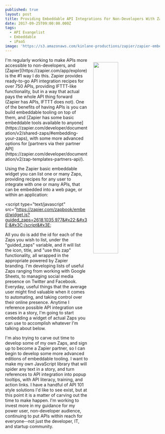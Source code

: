 ```yaml
---
published: true
layout: post
title: Providing Embeddable API Integrations For Non-Developers With Zapier
date: 2017-09-25T09:00:00.000Z
tags:
  - API Evangelist
  - Embeddable
  - iPaaS
image: 'https://s3.amazonaws.com/kinlane-productions/zapier/zapier-embeddable-zaps.png'
---
```

<p><img src="https://s3.amazonaws.com/kinlane-productions/zapier/zapier-embeddable-zaps.png" align="right" width="40%" style="padding: 15px;" /></p>I'm regularly working to make APIs more accessible to non-developers, and [Zapier](https://zapier.com/app/explore) is the #1 way I do this. Zapier provides ready-to-go API integration recipes for over 750 APIs, providing IFTTT-like functionality, but in a way that actual pays the whole API thing forward (Zapier has APIs, IFTTT does not). One of the benefits of having APIs is you can build embeddable tooling on top of them, and [Zapier has some basic embeddable tools available to anyone](https://zapier.com/developer/documentation/v2/shared-zaps/#embedding-your-zaps), with some more advanced options for [partners via their partner API](https://zapier.com/developer/documentation/v2/zap-templates-partners-api/).

Using the Zapier basic embeddable widget you can list one or many Zaps, providing recipes for any user to integrate with one or many APIs, that can be embedded into a web page, or within an application:

&#x3C;script type=&#x22;text/javascript&#x22; src=&#x22;https://zapier.com/zapbook/embed/widget.js?guided_zaps=2618,1035,977&#x22;&#x3E;&#x3C;/script&#x3E;

All you do is add the id for each of the Zaps you wish to list, under the "guided_zaps" variable, and it will list the icon, title, and "use this zap" functionality, all wrapped in the appropriate powered by Zapier branding. I'm developing lists of useful Zaps ranging from working with Google Sheets, to managing social media presence on Twitter and Facebook. Everyday, useful things that the average user might find valuable when it comes to automating, and taking control over their online presence. Anytime I reference possible API integration use cases in a story, I'm going to start embedding a widget of actual Zaps you can use to accomplish whatever I'm talking about below.

I'm also trying to carve out time to develop some of my own Zaps, and sign up to become a Zapier partner, so I can begin to develop some more advanced editions of embeddable tooling. I want to make my own JavaScript library that will spider any text in a story, and turn references to API integration into popup tooltips, with API literacy, training, and action links. I have a handful of API 101 style solutions I'd like to see exist, but at this point it is a matter of carving out the time to make happen. I'm working to invest more in my guidance for my power user, non-developer audience, continuing to put APIs within reach for everyone--not just the developer, IT, and startup community.
